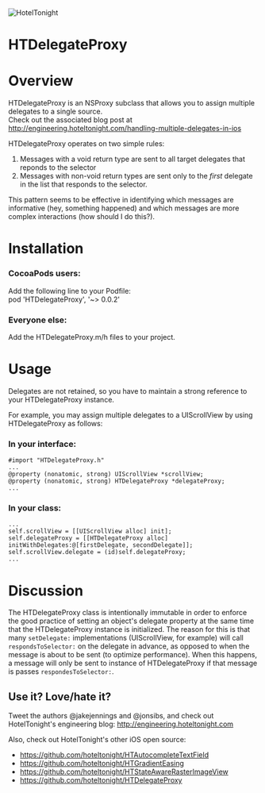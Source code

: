 <img src="https://raw.github.com/hoteltonight/HTDelegateProxy/master/ht-logo-black.png" alt="HotelTonight" title="HotelTonight" style="display:block; margin: 10px auto 30px auto;">

HTDelegateProxy
===============

# Overview

HTDelegateProxy is an NSProxy subclass that allows you to assign multiple delegates to a single source. <br/>
Check out the associated blog post at http://engineering.hoteltonight.com/handling-multiple-delegates-in-ios

HTDelegateProxy operates on two simple rules:

1. Messages with a void return type are sent to all target delegates that reponds to the selector
2. Messages with non-void return types are sent only to the <i>first</i> delegate in the list that responds to the selector.

This pattern seems to be effective in identifying which messages are informative (hey, something happened) and which messages are more complex interactions (how should I do this?).

# Installation

### CocoaPods users:
Add the following line to your Podfile: <br/>
pod 'HTDelegateProxy', '~> 0.0.2'

### Everyone else:
Add the HTDelegateProxy.m/h files to your project.

# Usage

Delegates are not retained, so you have to maintain a strong reference to your HTDelegateProxy instance. <br/>

For example, you may assign multiple delegates to a UIScrollView by using HTDelegateProxy as follows:
### In your interface: <br/>
    
    #import "HTDelegateProxy.h"
    ...
    @property (nonatomic, strong) UIScrollView *scrollView;
    @property (nonatomic, strong) HTDelegateProxy *delegateProxy;
    ...

### In your class:

    ...
    self.scrollView = [[UIScrollView alloc] init];
    self.delegateProxy = [[HTDelegateProxy alloc] initWithDelegates:@[firstDelegate, secondDelegate]];
    self.scrollView.delegate = (id)self.delegateProxy;
    ...

# Discussion

The HTDelegateProxy class is intentionally immutable in order to enforce the good practice of setting an object's delegate property at the same time that the HTDelegateProxy instance is initialized.  The reason for this is that many `setDelegate:` implementations (UIScrollView, for example) will call `respondsToSelector:` on the delegate in advance, as opposed to when the message is about to be sent (to optimize performance).  When this happens, a message will only be sent to instance of HTDelegateProxy if that message is passes `respondesToSelector:`.

## Use it? Love/hate it?

Tweet the authors @jakejennings and @jonsibs, and check out HotelTonight's engineering blog: http://engineering.hoteltonight.com

Also, check out HotelTonight's other iOS open source:
* https://github.com/hoteltonight/HTAutocompleteTextField
* https://github.com/hoteltonight/HTGradientEasing
* https://github.com/hoteltonight/HTStateAwareRasterImageView
* https://github.com/hoteltonight/HTDelegateProxy
